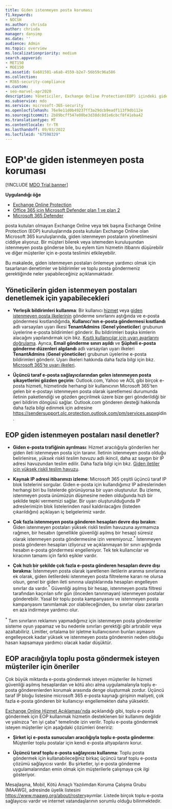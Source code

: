 ```yaml
---
title: Giden istenmeyen posta koruması
f1.keywords:
- NOCSH
ms.author: chrisda
author: chrisda
manager: dansimp
ms.date: ''
audience: Admin
ms.topic: overview
ms.localizationpriority: medium
search.appverid:
- MET150
- MOE150
ms.assetid: 6a601501-a6a8-4559-b2e7-56b59c96a586
ms.collection:
- M365-security-compliance
ms.custom:
- seo-marvel-apr2020
description: Yöneticiler, Exchange Online Protection(EOP) içindeki giden istenmeyen posta denetimleri hakkında bilgi edinebilir ve toplu posta göndermeniz gerekirse ne yapmanız gerektiğini öğrenebilir.
ms.subservice: mdo
ms.service: microsoft-365-security
ms.openlocfilehash: 76e9e11d0b49237ff3a29dcb9eadf113f9db112e
ms.sourcegitcommit: 2b89bcff547e00be3d38dc8d1e6cbcf8f41eba42
ms.translationtype: MT
ms.contentlocale: tr-TR
ms.lasthandoff: 09/03/2022
ms.locfileid: "67598329"
---
```

# <a name="outbound-spam-protection-in-eop"></a>EOP'de giden istenmeyen posta koruması

[!INCLUDE [MDO Trial banner](../includes/mdo-trial-banner.md)]

**Uygulandığı öğe**
- [Exchange Online Protection](exchange-online-protection-overview.md)
- [Office 365 için Microsoft Defender plan 1 ve plan 2](defender-for-office-365.md)
- [Microsoft 365 Defender](../defender/microsoft-365-defender.md)

posta kutuları olmayan Exchange Online veya tek başına Exchange Online Protection (EOP) kuruluşlarında posta kutuları Exchange Online olan Microsoft 365 kuruluşlarında, giden istenmeyen postaların yönetilmesini ciddiye alıyoruz. Bir müşteri bilerek veya istemeden kuruluşundan istenmeyen posta gönderse bile, bu eylem tüm hizmetin itibarını düşürebilir ve diğer müşteriler için e-posta teslimini etkileyebilir.

Bu makalede, giden istenmeyen postaları önlemeye yardımcı olmak için tasarlanan denetimler ve bildirimler ve toplu posta göndermeniz gerektiğinde neler yapabileceğiniz açıklanmaktadır.

## <a name="what-admins-can-do-to-control-outbound-spam"></a>Yöneticilerin giden istenmeyen postaları denetlemek için yapabilecekleri

- **Yerleşik bildirimleri kullanma**: Bir kullanıcı [hizmet](/office365/servicedescriptions/exchange-online-service-description/exchange-online-limits#sending-limits-across-office-365-options) veya [giden istenmeyen posta ilkelerinin](configure-the-outbound-spam-policy.md) gönderme sınırlarını aştığında ve e-posta göndermesi kısıtlandığında, **Kullanıcı'nın e-posta göndermesi kısıtlandı** adlı varsayılan uyarı ilkesi **TenantAdmins** (**Genel yöneticiler**) grubunun üyelerine e-posta bildirimleri gönderir. Bu bildirimleri başka kimlerin alacağını yapılandırmak için bkz. [Kısıtlı kullanıcılar için uyarı ayarlarını doğrulama](removing-user-from-restricted-users-portal-after-spam.md#verify-the-alert-settings-for-restricted-users). Ayrıca, **Email gönderme sınırı aşıldı** ve **Şüpheli e-posta gönderme düzenleri algılandı** adlı varsayılan uyarı ilkeleri **TenantAdmins** (**Genel yöneticiler**) grubunun üyelerine e-posta bildirimleri gönderir. Uyarı ilkeleri hakkında daha fazla bilgi için bkz. [Microsoft 365'te uyarı ilkeleri](../../compliance/alert-policies.md).

- **Üçüncü taraf e-posta sağlayıcılarından gelen istenmeyen posta şikayetlerini gözden geçirin**: Outlook.com, Yahoo ve AOL gibi birçok e-posta hizmeti, hizmetinde herhangi bir kullanıcının Microsoft 365'ten gelen bir e-postayı istenmeyen posta olarak işaretlemesi durumunda iletinin paketlendiği ve gözden geçirilmek üzere bize geri gönderildiği bir geri bildirim döngüsü sağlar. Outlook.com gönderen desteği hakkında daha fazla bilgi edinmek için adresine <https://sendersupport.olc.protection.outlook.com/pm/services.aspx>gidin.

## <a name="how-eop-controls-outbound-spam"></a>EOP giden istenmeyen postaları nasıl denetler?

- **Giden e-posta trafiğinin ayrılması**: Hizmet aracılığıyla gönderilen her giden ileti istenmeyen posta için taranır. İletinin istenmeyen posta olduğu belirlenirse, _yüksek riskli teslim havuzu_ adlı ikincil, daha az saygın bir IP adresi havuzundan teslim edilir. Daha fazla bilgi için bkz. [Giden iletiler için yüksek riskli teslim havuzu](high-risk-delivery-pool-for-outbound-messages.md).

- **Kaynak IP adresi itibarımızı izleme**: Microsoft 365 çeşitli üçüncü taraf IP blok listelerini sorgular. Giden e-posta için kullandığımız IP adreslerinden herhangi biri bu listelerde görünüyorsa bir uyarı oluşturulur. Bu izleme, istenmeyen posta ünümüzün düşmesine neden olduğunda hızlı bir şekilde tepki vermemizi sağlar. Bir uyarı oluşturulduğunda IP adreslerimizin blok listelerinden nasıl kaldırılacağını (listeden çıkarıldığını) açıklayan iç belgelerimiz vardır.

- **Çok fazla istenmeyen posta gönderen hesapları devre dışı bırakın**: Giden istenmeyen postaları yüksek riskli teslim havuzuna ayırmamıza rağmen, bir hesabın (genellikle güvenliği aşılmış bir hesap) süresiz olarak istenmeyen posta göndermesine izin veremiyoruz.<sup>\*</sup> İstenmeyen posta gönderen hesapları izliyoruz ve açıklanmayan bir sınırı aştığında hesabın e-posta göndermesi engelleniyor. Tek tek kullanıcılar ve kiracının tamamı için farklı eşikler vardır.

- **Çok hızlı bir şekilde çok fazla e-posta gönderen hesapları devre dışı bırakma**: İstenmeyen posta olarak işaretlenen iletilerin aranma sınırlarına ek olarak, giden iletilerdeki istenmeyen posta filtreleme kararı ne olursa olsun, genel bir giden ileti sınırına ulaştıklarında hesapları engelleyen sınırlar da vardır.<sup>\*</sup> Güvenliği aşılmış bir hesap, istenmeyen posta filtresi tarafından kaçırılan sıfır gün (önceden tanınmayan) istenmeyen postalar gönderebilir. Yasal bir toplu posta kampanyasını ve istenmeyen posta kampanyasını tanımlamak zor olabileceğinden, bu sınırlar olası zararları en aza indirmeye yardımcı olur.

<sup>\*</sup> Tam sınırların reklamını yapmadığımız için istenmeyen posta gönderenler sisteme oyun yapamaz ve bu nedenle sınırları gerektiği gibi artırabilir veya azaltabiliriz. Limitler, ortalama bir işletme kullanıcısının bunları aşmasını engelleyecek kadar yüksek ve istenmeyen posta gönderenin neden olduğu hasarı kapsamaya yardımcı olacak kadar düşüktür.

## <a name="recommendations-for-customers-who-want-to-send-mass-mailings-through-eop"></a>EOP aracılığıyla toplu posta göndermek isteyen müşteriler için öneriler

Çok büyük miktarda e-posta göndermek isteyen müşteriler ile hizmeti güvenliği aşılmış hesaplardan ve kötü alıcı alma uygulamalarıyla toplu e-posta gönderenlerden korumak arasında denge oluşturmak zordur. Üçüncü taraf IP bloğu listesine microsoft 365 e-posta kaynağı girişinin maliyeti, çok fazla e-posta gönderen bir kullanıcıyı engellemekten daha yüksektir.

[Exchange Online Hizmet Açıklaması'nda](/office365/servicedescriptions/exchange-online-service-description/exchange-online-limits) açıklandığı gibi, toplu e-posta göndermek için EOP kullanmak hizmetin desteklenen bir kullanımı değildir ve yalnızca "en iyi çaba" temelinde izin verilir. Toplu e-posta göndermek isteyen müşteriler için aşağıdaki çözümleri öneririz:

- **Şirket içi e-posta sunucuları aracılığıyla toplu e-posta gönderme**: Müşteriler toplu postalar için kendi e-posta altyapılarını korur.

- **Üçüncü taraf toplu e-posta sağlayıcısı kullanma**: Toplu posta göndermek için kullanabileceğiniz birkaç üçüncü taraf toplu e-posta çözümü sağlayıcısı vardır. Bu şirketler, iyi e-posta gönderme uygulamalarından emin olmak için müşterilerle çalışmaya çok ilgi gösteriyor.

Mesajlaşma, Mobil, Kötü Amaçlı Yazılımdan Koruma Çalışma Grubu (MAAWG), adresinde üyelik listesini <https://www.maawg.org/about/roster>yayımlar. Listede birçok toplu e-posta sağlayıcısı vardır ve internet vatandaşlarının sorumlu olduğu bilinmektedir.
